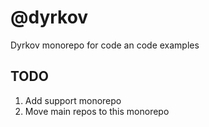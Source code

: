 # @dyrkov
Dyrkov monorepo for code an code examples

## TODO
1. Add support monorepo
2. Move main repos to this monorepo
